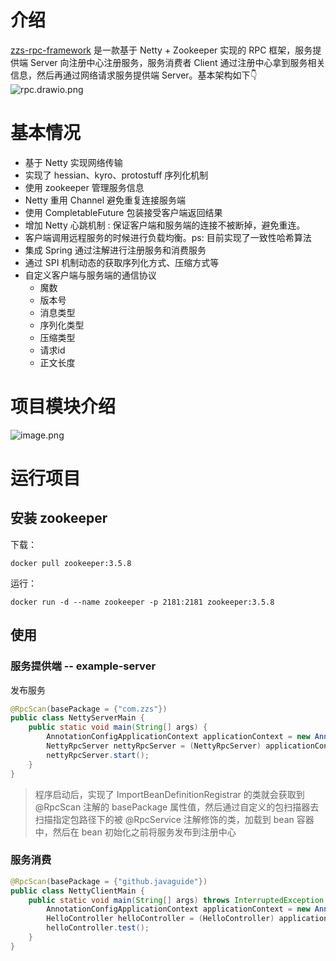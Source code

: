 # 介绍
[zzs-rpc-framework](https://github.com/fangtexi/zzs-rpc-framework) 是一款基于 Netty + Zookeeper 实现的 RPC 框架，服务提供端 Server 向注册中心注册服务，服务消费者 Client 通过注册中心拿到服务相关信息，然后再通过网络请求服务提供端 Server。基本架构如下👇<br />![rpc.drawio.png](https://cdn.nlark.com/yuque/0/2023/png/29465341/1691988203118-31b546c5-1de9-4149-8c63-7bb1dfa0d066.png#averageHue=%23f9f8f7&clientId=u1b99b002-d1a2-4&from=ui&id=uef131591&originHeight=367&originWidth=838&originalType=binary&ratio=1.25&rotation=0&showTitle=false&size=167929&status=done&style=none&taskId=u32799a2c-838b-42a1-a723-09aea87dcad&title=)

# 基本情况

- 基于 Netty 实现网络传输
- 实现了 hessian、kyro、protostuff 序列化机制
- 使用 zookeeper 管理服务信息
- Netty 重用 Channel 避免重复连接服务端
- 使用 CompletableFuture 包装接受客户端返回结果
- 增加 Netty 心跳机制 : 保证客户端和服务端的连接不被断掉，避免重连。
- 客户端调用远程服务的时候进行负载均衡。ps: 目前实现了一致性哈希算法
- 集成 Spring 通过注解进行注册服务和消费服务
- 通过 SPI 机制动态的获取序列化方式、压缩方式等
- 自定义客户端与服务端的通信协议
   - 魔数
   - 版本号
   - 消息类型
   - 序列化类型
   - 压缩类型
   - 请求id
   - 正文长度
# 项目模块介绍
![image.png](https://cdn.nlark.com/yuque/0/2023/png/29465341/1691988927047-d7faa591-7775-457a-96cc-fe2e703d5ce8.png#averageHue=%23d3a878&clientId=u1b99b002-d1a2-4&from=paste&height=277&id=u2b1fad2f&originHeight=346&originWidth=440&originalType=binary&ratio=1.25&rotation=0&showTitle=false&size=34734&status=done&style=none&taskId=u29cb422a-92bb-4d46-af40-eb889356d2a&title=&width=352)
# 运行项目
## 安装 zookeeper
下载：
```shell
docker pull zookeeper:3.5.8
```
运行：
```shell
docker run -d --name zookeeper -p 2181:2181 zookeeper:3.5.8
```
## 使用
### 服务提供端 -- example-server
发布服务
```java
@RpcScan(basePackage = {"com.zzs"})
public class NettyServerMain {
    public static void main(String[] args) {
        AnnotationConfigApplicationContext applicationContext = new AnnotationConfigApplicationContext(NettyServerMain.class);
        NettyRpcServer nettyRpcServer = (NettyRpcServer) applicationContext.getBean("nettyRpcServer");
        nettyRpcServer.start();
    }
}
```
> 程序启动后，实现了 ImportBeanDefinitionRegistrar 的类就会获取到 @RpcScan 注解的 basePackage 属性值，然后通过自定义的包扫描器去扫描指定包路径下的被 @RpcService 注解修饰的类，加载到 bean 容器中，然后在 bean 初始化之前将服务发布到注册中心

### 服务消费
```java
@RpcScan(basePackage = {"github.javaguide"})
public class NettyClientMain {
    public static void main(String[] args) throws InterruptedException {
        AnnotationConfigApplicationContext applicationContext = new AnnotationConfigApplicationContext(NettyClientMain.class);
        HelloController helloController = (HelloController) applicationContext.getBean("helloController");
        helloController.test();
    }
}
```

